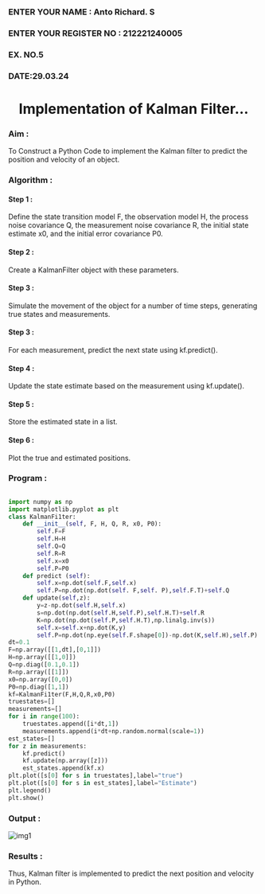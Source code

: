 <H3>ENTER YOUR NAME : Anto Richard. S</H3>
<H3>ENTER YOUR REGISTER NO : 212221240005 </H3>
<H3>EX. NO.5</H3>
<H3>DATE:29.03.24</H3>
<H1 ALIGN =CENTER> Implementation of Kalman Filter...</H1>
<H3>Aim :</H3>

To Construct a Python Code to implement the Kalman filter to predict the position and velocity of an object.

<H3>Algorithm :</H3>

#### Step 1 : 

Define the state transition model F, the observation model H, the process noise covariance Q, the measurement noise covariance R, the initial state estimate x0, and the initial error covariance P0.<BR>

#### Step 2 : 

Create a KalmanFilter object with these parameters.<BR>

#### Step 3 : 

Simulate the movement of the object for a number of time steps, generating true states and measurements. <BR>

#### Step 3 : 

For each measurement, predict the next state using kf.predict().<BR>

#### Step 4 : 

Update the state estimate based on the measurement using kf.update().<BR>

#### Step 5 : 

Store the estimated state in a list.<BR>

#### Step 6 : 

Plot the true and estimated positions.<BR>

<H3>Program :</H3>

```python

import numpy as np
import matplotlib.pyplot as plt
class KalmanFi1ter:
    def __init__(self, F, H, Q, R, x0, P0):
        self.F=F
        self.H=H
        self.Q=Q
        self.R=R
        self.x=x0
        self.P=P0
    def predict (self):
        self.x=np.dot(self.F,self.x)
        self.P=np.dot(np.dot(self. F,self. P),self.F.T)+self.Q
    def update(self,z):
        y=z-np.dot(self.H,self.x)
        s=np.dot(np.dot(self.H,self.P),self.H.T)+self.R
        K=np.dot(np.dot(self.P,self.H.T),np.linalg.inv(s))
        self.x=self.x+np.dot(K,y)
        self.P=np.dot(np.eye(self.F.shape[0])-np.dot(K,self.H),self.P)
dt=0.1
F=np.array([[1,dt],[0,1]])
H=np.array([[1,0]])
Q=np.diag([0.1,0.1])
R=np.array([[1]])
x0=np.array([0,0])
P0=np.diag([1,1])
kf=KalmanFi1ter(F,H,Q,R,x0,P0)
truestates=[]
measurements=[]
for i in range(100):
    truestates.append([i*dt,1])
    measurements.append(i*dt+np.random.normal(scale=1))
est_states=[]
for z in measurements:
    kf.predict()
    kf.update(np.array([z]))
    est_states.append(kf.x)
plt.plot([s[0] for s in truestates],label="true")
plt.plot([s[0] for s in est_states],label="Estimate")
plt.legend()
plt.show()

```

<H3>Output :</H3>

![img1](https://github.com/anto-richard/Ex-5--AAI/assets/93427534/492a97c8-fc26-4981-99e2-c480073164a9)

<H3>Results :</H3>

Thus, Kalman filter is implemented to predict the next position and velocity in Python.

